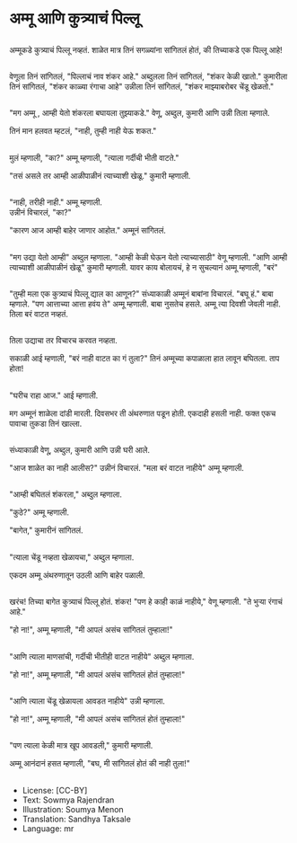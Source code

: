 # अम्मू आणि कुत्र्याचं पिल्लू

##
अम्मूकडे कुत्र्याचं पिल्लू नव्हतं.
शाळेत मात्र तिनं  सगळ्यांना सांगितलं  होतं, 
की तिच्याकडे एक पिल्लू आहे!

##
वेणूला तिनं सांगितलं, "पिल्लाचं नाव शंकर आहे."
अब्दुलला तिनं सांगितलं, "शंकर केळी खातो."
कुमारीला तिनं सांगितलं, "शंकर काळ्या रंगाचा आहे"
उन्नीला तिनं सांगितलं, "शंकर माझ्याबरोबर चेंडू खेळतो."

##
"मग अम्मू , आम्ही येतो शंकरला बघायला तुझ्याकडे."
वेणू, अब्दुल, कुमारी आणि उन्नी तिला म्हणाले.  

तिनं मान हलवत म्हटलं,
"नाही,  तुम्ही नाही येऊ शकत."

##
मुलं म्हणाली, "का?"
अम्मू म्हणाली, "त्याला गर्दीची भीती वाटते."

"तसं असले तर आम्ही आळीपाळीनं 
त्याच्याशी खेळू." कुमारी म्हणाली.  

##
"नाही, तरीही नाही." अम्मू  म्हणाली.  
उन्नीनं विचारलं, "का?"

"कारण आज आम्ही बाहेर जाणार आहोत." अम्मूनं  सांगितलं.

##
"मग उद्या येतो आम्ही" अब्दुल म्हणाला.
"आम्ही केळी घेऊन येतो त्याच्यासाठी" वेणू म्हणाली.
"आणि आम्ही त्याच्याशी आळीपाळीनं खेळू" कुमारी म्हणाली.
यावर काय बोलायचं, हे न सुचल्यानं अम्मू  म्हणाली, "बरं"

##
"तुम्ही मला एक कुत्र्याचं पिल्लू द्याल का आणून?" 
संध्याकाळी अम्मूनं बाबांना विचारलं.
"बघू हं." बाबा म्हणाले.
"पण आत्ताच्या आत्ता हवंय ते" अम्मू  म्हणाली.
बाबा नुसतेच हसले.
अम्मू  त्या दिवशी जेवली नाही. तिला बरं वाटत नव्हतं.

##
तिला उद्याचा तर विचारच करवत नव्हता.

सकाळी आई म्हणाली, "बरं नाही वाटत का गं तुला?"
तिनं अम्मूच्या कपाळाला हात लावून बघितला. ताप होता!

##
"घरीच राहा आज." आई म्हणाली.

मग अम्मूनं  शाळेला दांडी मारली.
दिवसभर ती अंथरुणात पडून होती. एकदाही हसली नाही. 
फक्त एकच  पावाचा तुकडा तिनं खाल्ला.  

##
संध्याकाळी वेणू, अब्दुल, कुमारी आणि उन्नी घरी आले.

"आज शाळेत का नाही आलीस?" उन्नीनं विचारलं.
"मला बरं वाटत नाहीये" अम्मू  म्हणाली.

##
"आम्ही बघितलं शंकरला," अब्दुल म्हणाला.

"कुठे?" अम्मू म्हणाली.

"बागेत," कुमारीनं सांगितलं.

##
"त्याला चेंडू नव्हता खेळायचा," अब्दुल म्हणाला.

एकदम अम्मू अंथरुणातून उठली
आणि बाहेर पळाली.

##
खरंच! तिच्या बागेत कुत्र्याचं पिल्लू होतं.
शंकर!
"पण हे काही काळं नाहीये," वेणू म्हणाली.
"ते भुऱ्या  रंगाचं आहे."

"हो ना!", अम्मू  म्हणाली, "मी आपलं असंच सांगितलं तुम्हाला!"

##
"आणि त्याला माणसांची, गर्दीची भीतीही वाटत नाहीये"
अब्दुल म्हणाला.

"हो ना!", अम्मू  म्हणाली,
"मी आपलं असंच सांगितलं होतं तुम्हाला!"

##
"आणि त्याला चेंडू खेळायला आवडत नाहीये"
उन्नी म्हणाला.

"हो ना!", अम्मू  म्हणाली,
"मी आपलं असंच सांगितलं होतं तुम्हाला!"

##
"पण त्याला केळी मात्र खूप आवडली,"
कुमारी म्हणाली.

अम्मू आनंदानं हसत म्हणाली,
"बघ, मी सांगितलं होतं की नाही तुला!"

##
* License: [CC-BY]
* Text: Sowmya Rajendran
* Illustration: Soumya Menon
* Translation: Sandhya Taksale
* Language: mr
